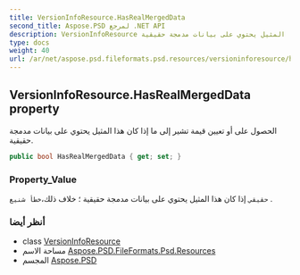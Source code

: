 ```yaml
---
title: VersionInfoResource.HasRealMergedData
second_title: Aspose.PSD لمرجع .NET API
description: VersionInfoResource ملكية. الحصول على أو تعيين قيمة تشير إلى ما إذا كان هذا المثيل يحتوي على بيانات مدمجة حقيقية.
type: docs
weight: 40
url: /ar/net/aspose.psd.fileformats.psd.resources/versioninforesource/hasrealmergeddata/
---
```

## VersionInfoResource.HasRealMergedData property

الحصول على أو تعيين قيمة تشير إلى ما إذا كان هذا المثيل يحتوي على بيانات مدمجة حقيقية.

```csharp
public bool HasRealMergedData { get; set; }
```

### Property_Value

`حقيقي` إذا كان هذا المثيل يحتوي على بيانات مدمجة حقيقية ؛ خلاف ذلك،`خطأ شنيع` .

### أنظر أيضا

* class [VersionInfoResource](../)
* مساحة الاسم [Aspose.PSD.FileFormats.Psd.Resources](../../versioninforesource/)
* المجسم [Aspose.PSD](../../../)


